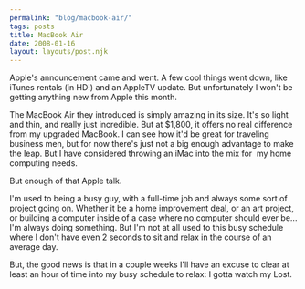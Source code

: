 ```yaml
---
permalink: "blog/macbook-air/"
tags: posts
title: MacBook Air
date: 2008-01-16
layout: layouts/post.njk
---
```


Apple's announcement came and went. A few cool things went down, like iTunes rentals (in HD!) and an AppleTV update. But unfortunately I won't be getting anything new from Apple this month. 

The MacBook Air they introduced is simply amazing in its size. It's so light and thin, and really just incredible. But at $1,800, it offers no real difference from my upgraded MacBook. I can see how it'd be great for traveling business men, but for now there's just not a big enough advantage to make the leap. But I have considered throwing an iMac into the mix for&nbsp; my home computing needs.

But enough of that Apple talk. 

I'm used to being a busy guy, with a full-time job and always some sort of project going on. Whether it be a home improvement deal, or an art project, or building a computer inside of a case where no computer should ever be... I'm always doing something. But I'm not at all used to this busy schedule where I don't have even 2 seconds to sit and relax in the course of an average day. 

But, the good news is that in a couple weeks I'll have an excuse to clear at least an hour of time into my busy schedule to relax: I gotta watch my Lost.
